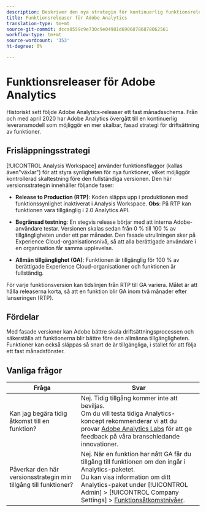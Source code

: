 ```yaml
---
description: Beskriver den nya strategin för kontinuerlig funktionsrelease för Adobe Analytics
title: Funktionsreleaser för Adobe Analytics
translation-type: tm+mt
source-git-commit: dcca8559c9e730c9e04981d69068786878062561
workflow-type: tm+mt
source-wordcount: '353'
ht-degree: 0%

---
```



# Funktionsreleaser för Adobe Analytics

Historiskt sett följde Adobe Analytics-releaser ett fast månadsschema. Från och med april 2020 har Adobe Analytics övergått till en kontinuerlig leveransmodell som möjliggör en mer skalbar, fasad strategi för driftsättning av funktioner.

## Frisläppningsstrategi

[!UICONTROL Analysis Workspace] använder funktionsflaggor (kallas även&quot;växlar&quot;) för att styra synligheten för nya funktioner, vilket möjliggör kontrollerad skaltestning före den fullständiga versionen. Den här versionsstrategin innehåller följande faser:

* **Release to Production (RTP)**: Koden släpps upp i produktionen med funktionssynlighet inaktiverat i Analysis Workspace. **Obs**: På RTP kan funktionen vara tillgänglig i 2.0 Analytics API.

* **Begränsad testning**: En stegvis release börjar med att interna Adobe-användare testar. Versionen skalas sedan från 0 % till 100 % av tillgängligheten under ett par månader. Den fasade utrullningen sker på Experience Cloud-organisationsnivå, så att alla berättigade användare i en organisation får samma upplevelse.

* **Allmän tillgänglighet (GA)**: Funktionen är tillgänglig för 100 % av berättigade Experience Cloud-organisationer och funktionen är fullständig.

För varje funktionsversion kan tidslinjen från RTP till GA variera. Målet är att hålla releaserna korta, så att en funktion blir GA inom två månader efter lanseringen (RTP).

## Fördelar

Med fasade versioner kan Adobe bättre skala driftsättningsprocessen och säkerställa att funktionerna blir bättre före den allmänna tillgängligheten. Funktioner kan också släppas så snart de är tillgängliga, i stället för att följa ett fast månadsfönster.

## Vanliga frågor

| Fråga | Svar |
|---|---|
| Kan jag begära tidig åtkomst till en funktion? | Nej. Tidig tillgång kommer inte att beviljas.<br>Om du vill testa tidiga Analytics-koncept rekommenderar vi att du provar [Adobe Analytics Labs](https://docs.adobe.com/content/help/en/analytics/analyze/tech-previews/overview.html) för att ge feedback på våra branschledande innovationer. |
| Påverkar den här versionsstrategin min tillgång till funktioner? | Nej. När en funktion har nått GA får du tillgång till funktionen om den ingår i Analytics-paketet.<br>Du kan visa information om ditt Analytics-paket under [!UICONTROL Admin] > [!UICONTROL Company Settings] > [Funktionsåtkomstnivåer](https://docs.adobe.com/content/help/en/analytics/admin/company-settings/feature-access-levels.html). |